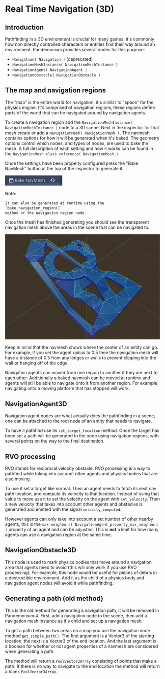 

Real Time Navigation (3D)
=========================

Introduction
------------

Pathfinding in a 3D environment is crucial for many games, it's commonly
how non directly controlled characters or entities find their way around
an environment. Pandemonium provides several nodes for this purpose:

-  `Navigation( Navigation )` (deprecated)
-  `NavigationMeshInstance( NavigationMeshInstance )`
-  `NavigationAgent( NavigationAgent )`
-  `NavigationObstacle( NavigationObstacle )`

The map and navigation regions
------------------------------

The "map" is the entire world for navigation, it's similar to "space" for
the physics engine. It's comprised of navigation regions, these regions
define parts of the world that can be navigated around by navigation
agents.

To create a navigation region add the `NavigationMeshInstance( NavigationMeshInstance )`
node to a 3D scene. Next in the inspector for that mesh create or add a
`NavigationMesh( NavigationMesh )`. The navmesh contains options
for how it will be generated when it's baked. The geometry options control
which nodes, and types of nodes, are used to bake the mesh. A full
description of each setting and how it works can be found in the `NavigationMesh class reference( NavigationMesh )`.

Once the settings have been properly configured press the "Bake NavMesh"
button at the top of the inspector to generate it.

![](img/bake_navmesh.png)

Note:


    It can also be generated at runtime using the `bake_navigation_region()`
    method of the navigation region node.

Once the mesh has finished generating you should see the transparent
navigation mesh above the areas in the scene that can be navigated to.

![](img/baked_navmesh.png)

Keep in mind that the navmesh shows where the center of an entity can
go. For example, if you set the agent radius to 0.5 then the
navigation mesh will have a distance of 0.5 from any ledges or walls
to prevent clipping into the wall or hanging off of the edge.

Navigation agents can moved from one region to another if they are next
to each other. Additionally a baked navmesh can be moved at runtime and
agents will still be able to navigate onto it from another region.
For example, navigating onto a moving platform that has stopped will work.

NavigationAgent3D
-----------------

Navigation agent nodes are what actually does the pathfinding in a scene,
one can be attached to the root node of an entity that needs to navigate.

To have it pathfind use its `set_target_location` method. Once the target
has been set a path will be generated to the node using navigation regions,
with several points on the way to the final destination.

RVO processing
--------------

RVO stands for reciprocal velocity obstacle. RVO processing is a way to
pathfind while taking into account other agents and physics bodies that
are also moving.

To use it set a target like normal. Then an agent needs to fetch its next
nav path location, and compute its velocity to that location. Instead
of using that value to move use it to set the velocity on the agent
with `set_velocity`. Then a new velocity that takes into account other
agents and obstacles is generated and emitted with the signal `velocity_computed`.

However agents can only take into account a set number of other nearby
agents, this is the `max neighbors( NavigationAgent_property_max_neighbors )`
property of an agent and can be adjusted. This is **not** a limit for
how many agents can use a navigation region at the same time.

NavigationObstacle3D
--------------------

This node is used to mark physics bodies that move around a navigation area
that agents need to avoid (this will only work if you use RVO processing).
For example, this node would be useful for pieces of debris in a destructible
environment. Add it as the child of a physics body and navigation agent
nodes will avoid it while pathfinding.

Generating a path (old method)
------------------------------

This is the old method for generating a navigation path, it will be
removed in Pandemonium 4. First, add a navigation node to the scene, then
add a navigation mesh instance as it's child and set up a navigation
mesh. 

To get a path between two areas on a map you use the navigation node
method `get_simple_path()`. The first argument is a Vector3 of the
starting location, the next is a Vector3 of the end location. And the
last argument is a boolean for whether or not agent properties of a
navmesh are considered when generating a path.

The method will return a `PoolVector3Array` consisting of
points that make a path. If there is no way to navigate to the end
location the method will return a blank `PoolVector3Array`.
